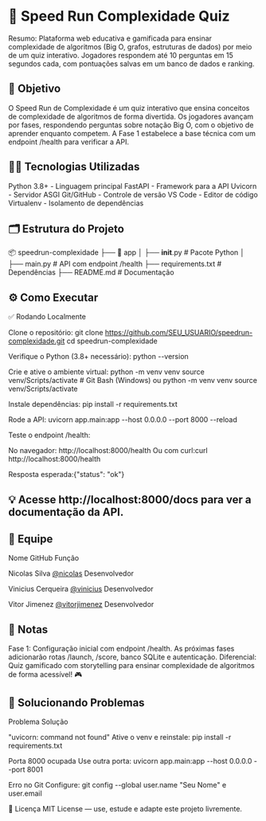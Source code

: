 # 🚀 Speed Run Complexidade Quiz
Resumo: Plataforma web educativa e gamificada para ensinar complexidade de algoritmos (Big O, grafos, estruturas de dados) por meio de um quiz interativo. Jogadores respondem até 10 perguntas em 15 segundos cada, com pontuações salvas em um banco de dados e ranking.

## 🎯 Objetivo
O Speed Run de Complexidade é um quiz interativo que ensina conceitos de complexidade de algoritmos de forma divertida. Os jogadores avançam por fases, respondendo perguntas sobre notação Big O, com o objetivo de aprender enquanto competem. A Fase 1 estabelece a base técnica com um endpoint /health para verificar a API.

## 👨‍💻 Tecnologias Utilizadas

Python 3.8+ - Linguagem principal
FastAPI - Framework para a API
Uvicorn - Servidor ASGI
Git/GitHub - Controle de versão
VS Code - Editor de código
Virtualenv - Isolamento de dependências


## 🗂️ Estrutura do Projeto
📦 speedrun-complexidade
├── 📁 app
│   ├── __init__.py      # Pacote Python
│   ├── main.py          # API com endpoint /health
├── requirements.txt      # Dependências
├── README.md            # Documentação


## ⚙️ Como Executar
✅ Rodando Localmente

Clone o repositório:
git clone https://github.com/SEU_USUARIO/speedrun-complexidade.git
cd speedrun-complexidade


Verifique o Python (3.8+ necessário):
python --version


Crie e ative o ambiente virtual:
python -m venv venv
source venv/Scripts/activate  # Git Bash (Windows) ou python -m venv venv
source venv/Scripts/activate


Instale dependências:
pip install -r requirements.txt


Rode a API:
uvicorn app.main:app --host 0.0.0.0 --port 8000 --reload


Teste o endpoint /health:

No navegador: http://localhost:8000/health
Ou com curl:curl http://localhost:8000/health


Resposta esperada:{"status": "ok"}






## 💡 Acesse http://localhost:8000/docs para ver a documentação da API.


## 👥 Equipe



Nome
GitHub
Função



Nicolas Silva
 [@nicolas](https://github.com/nicolassantana42)
Desenvolvedor


Vinicius Cerqueira
[@vinicius](https://github.com/ViniCerqueira/ViniCerqueira)
Desenvolvedor


Vitor Jimenez
[@vitorjimenez](https://github.com/vitorjimenez)
Desenvolvedor



## 📝 Notas

Fase 1: Configuração inicial com endpoint /health. As próximas fases adicionarão rotas /launch, /score, banco SQLite e autenticação.
Diferencial: Quiz gamificado com storytelling para ensinar complexidade de algoritmos de forma acessível! 🎮


## 🐞 Solucionando Problemas



Problema
Solução



"uvicorn: command not found"
Ative o venv e reinstale: pip install -r requirements.txt


Porta 8000 ocupada
Use outra porta: uvicorn app.main:app --host 0.0.0.0 --port 8001


Erro no Git
Configure: git config --global user.name "Seu Nome" e user.email



📄 Licença
MIT License — use, estude e adapte este projeto livremente.
